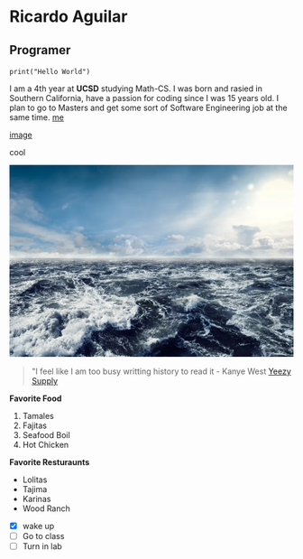 # **Ricardo Aguilar**
## Programer

```
print("Hello World")
```
I am a 4th year at **UCSD** studying Math-CS. I was born and rasied in Southern California, have a passion for coding since I was 15 years old. I plan to go to Masters and get some sort of Software Engineering job at the same time. [me](Ricardo-Aguilar)

[image](https://upload.wikimedia.org/wikipedia/commons/thumb/2/2a/Carter_vs_Gasol%2C_Lakers_vs_Magic.jpg/640px-Carter_vs_Gasol%2C_Lakers_vs_Magic.jpg)

cool

![cool_image](https://github.com/Aricky3/CSE110Lab1FA22/blob/main/ocean-waves.jpg?raw=true)

> "I feel like I am too busy writting history to read it - Kanye West
[Yeezy Supply](https://www.yeezysupply.com/)

**Favorite Food**
1. Tamales
2. Fajitas
3. Seafood Boil
4. Hot Chicken

**Favorite Resturaunts**
- Lolitas
- Tajima
- Karinas
- Wood Ranch

- [x] wake up
- [ ] Go to class
- [ ] Turn in lab

